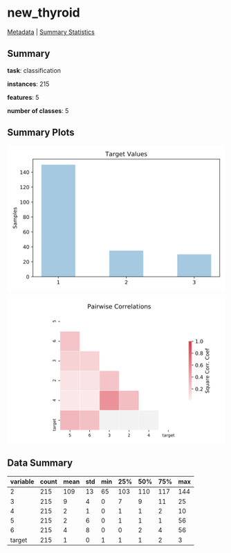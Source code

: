 # new_thyroid

[Metadata](metadata.yaml) | [Summary Statistics](summary_stats.csv)

## Summary

**task**: classification

**instances**: 215

**features**: 5

**number of classes**: 5

## Summary Plots

![Labels](label.svg)

![Corr](corr.svg)

## Data Summary

|	variable	|	count	|	mean	|	std	|	min	|	25%	|	50%	|	75%	|	max|
| --- | --- | --- | --- | --- | --- | --- | --- | --- |
|	2	|	215	|	109	|	13	|	65	|	103	|	110	|	117	|	144
|	3	|	215	|	9	|	4	|	0	|	7	|	9	|	11	|	25
|	4	|	215	|	2	|	1	|	0	|	1	|	1	|	2	|	10
|	5	|	215	|	2	|	6	|	0	|	1	|	1	|	1	|	56
|	6	|	215	|	4	|	8	|	0	|	0	|	2	|	4	|	56
|	target	|	215	|	1	|	0	|	1	|	1	|	1	|	2	|	3
